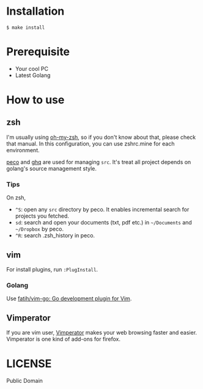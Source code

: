 Installation
============

```
$ make install
```

Prerequisite
============

* Your cool PC
* Latest Golang

How to use
==========

zsh
---

I'm usually using [oh-my-zsh](https://github.com/robbyrussell/oh-my-zsh), so if you don't know about that, please check that manual. In this configuration, you can use zshrc.mine for each environment.

[peco](https://github.com/peco/peco) and [ghq](https://github.com/motemen/ghq) are used for managing `src`. It's treat all project depends on golang's source management style.

### Tips

On zsh,

* `^S`: open any `src` directory by peco. It enables incremental search for projects you fetched.
* `sd`: search and open your documents (txt, pdf etc.) in `~/Documents` and `~/Dropbox` by peco.
* `^R`: search .zsh_history in peco.

vim
---

For install plugins, run `:PlugInstall`.

### Golang

Use [fatih/vim-go: Go development plugin for Vim](https://github.com/fatih/vim-go).

Vimperator
----------

If you are vim user, [Vimperator][] makes your web browsing faster and easier. Vimperator is one kind of add-ons for firefox.

[Vimperator]: https://addons.mozilla.org/ja/firefox/addon/vimperator/   "Vimperator :: Add-ons for Firefox"

LICENSE
=======

Public Domain

